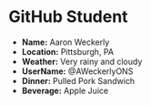 # GitHub Student

* **Name:** Aaron Weckerly
* **Location:** Pittsburgh, PA
* **Weather:** Very rainy and cloudy
* **UserName:** @AWeckerlyONS
* **Dinner:** Pulled Pork Sandwich
* **Beverage:** Apple Juice
